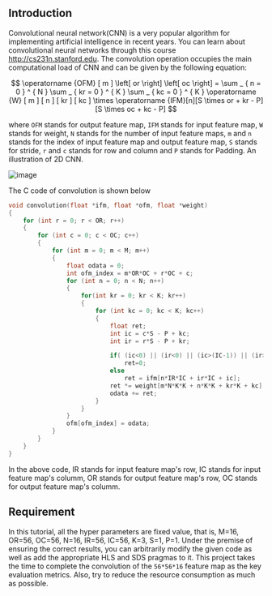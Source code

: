 ## Introduction

Convolutional neural network(CNN) is a very popular algorithm for implementing artificial intelligence in recent years. You can learn about convolutional neural networks through this course <http://cs231n.stanford.edu>. The convolution operation occupies the main computational load of CNN and can be given by the following equation:


$$
\operatorname {OFM} [ m ] \left[ or \right] \left[ oc \right] = \sum _ { n = 0 } ^ { N } \sum _ { kr = 0 } ^ { K } \sum _ { kc = 0 } ^ { K } \operatorname {W} [ m ] [ n ] [ kr ] [ kc ] \times \operatorname {IFM}[n][S \times or + kr - P][S \times oc + kc - P]
$$


where `OFM` stands for output feature map, `IFM` stands for input feature map, `W` stands for weight, `N` stands for the number of input feature maps, `m` and `n` stands for the index of input feature map and output feature map, `S` stands for stride, `r` and `c` stands for row and column and `P` stands for Padding.  An illustration of 2D CNN.

![image](pic/T7/cnn_illustration.gif)

The C code of convolution is shown below

```c
void convolution(float *ifm, float *ofm, float *weight)
{
    for (int r = 0; r < OR; r++)
    {
        for (int c = 0; c < OC; c++)
        {
            for (int m = 0; m < M; m++)
            {
                float odata = 0;
                int ofm_index = m*OR*OC + r*OC + c;
                for (int n = 0; n < N; n++)
                {
                    for(int kr = 0; kr < K; kr++)
                    {
                        for (int kc = 0; kc < K; kc++)
                        {
                            float ret;
                            int ic = c*S - P + kc;
                            int ir = r*S - P + kr;

							if( (ic<0) || (ir<0) || (ic>(IC-1)) || (ir>(IR-1)))
                                ret=0;
                            else
                                ret = ifm[n*IR*IC + ir*IC + ic];
                            ret *= weight[m*N*K*K + n*K*K + kr*K + kc];
                            odata += ret;
                        }
                    }
                }
                ofm[ofm_index] = odata;
            }
        }
    }
}
```

In the above code, IR stands for input feature map's row, IC stands for input feature map's columm, OR stands for output feature map's row, OC stands for output feature map's columm.

## Requirement

In this tutorial, all the hyper parameters are fixed value, that is, M=16, OR=56, OC=56, N=16, IR=56, IC=56, K=3, S=1, P=1. Under the premise of ensuring the correct results, you can arbitrarily modify the given code as well as add the appropriate HLS and SDS pragmas to it. This project takes the time to complete the convolution of the `56*56*16` feature map as the key evaluation metrics. Also, try to reduce the resource consumption as much as possible.

